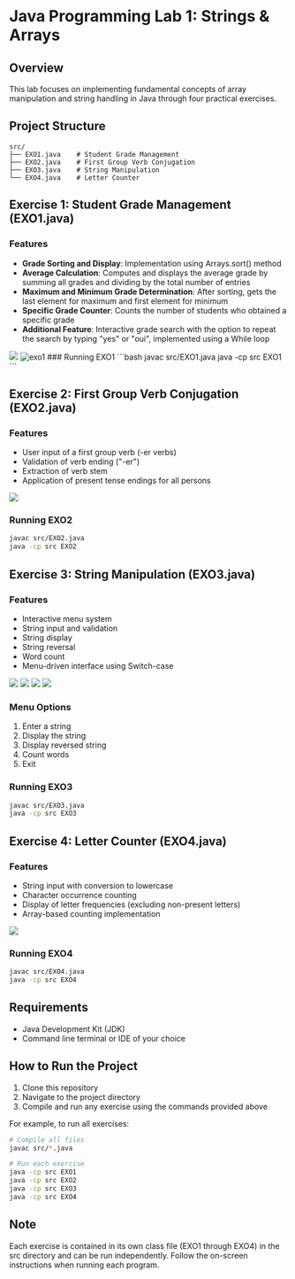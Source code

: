 # Java Programming Lab 1: Strings & Arrays

## Overview
This lab focuses on implementing fundamental concepts of array manipulation and string handling in Java through four practical exercises.

## Project Structure
```
src/
├── EXO1.java    # Student Grade Management
├── EXO2.java    # First Group Verb Conjugation
├── EXO3.java    # String Manipulation
└── EXO4.java    # Letter Counter
```

## Exercise 1: Student Grade Management (EXO1.java)

### Features
- **Grade Sorting and Display**: Implementation using Arrays.sort() method
- **Average Calculation**: Computes and displays the average grade by summing all grades and dividing by the total number of entries
- **Maximum and Minimum Grade Determination**: After sorting, gets the last element for maximum and first element for minimum
- **Specific Grade Counter**: Counts the number of students who obtained a specific grade
- **Additional Feature**: Interactive grade search with the option to repeat the search by typing "yes" or "oui", implemented using a While loop

<img src="captures/img_1.png">
<img src="captures/img.png" alt="exo1">
### Running EXO1
```bash
javac src/EXO1.java
java -cp src EXO1
```

## Exercise 2: First Group Verb Conjugation (EXO2.java)

### Features
- User input of a first group verb (-er verbs)
- Validation of verb ending ("-er")
- Extraction of verb stem
- Application of present tense endings for all persons

<img src="captures/img_2.png">

### Running EXO2
```bash
javac src/EXO2.java
java -cp src EXO2
```

## Exercise 3: String Manipulation (EXO3.java)

### Features
- Interactive menu system
- String input and validation
- String display
- String reversal
- Word count
- Menu-driven interface using Switch-case

<img src="captures/img_3.png">
<img src="captures/img_4.png">
<img src="captures/img_5.png">
<img src="captures/img_6.png">

### Menu Options
1. Enter a string
2. Display the string
3. Display reversed string
4. Count words
0. Exit

### Running EXO3
```bash
javac src/EXO3.java
java -cp src EXO3
```

## Exercise 4: Letter Counter (EXO4.java)

### Features
- String input with conversion to lowercase
- Character occurrence counting
- Display of letter frequencies (excluding non-present letters)
- Array-based counting implementation

<img src="captures/img_7.png">

### Running EXO4
```bash
javac src/EXO4.java
java -cp src EXO4
```

## Requirements
- Java Development Kit (JDK)
- Command line terminal or IDE of your choice

## How to Run the Project
1. Clone this repository
2. Navigate to the project directory
3. Compile and run any exercise using the commands provided above

For example, to run all exercises:
```bash
# Compile all files
javac src/*.java

# Run each exercise
java -cp src EXO1
java -cp src EXO2
java -cp src EXO3
java -cp src EXO4
```

## Note
Each exercise is contained in its own class file (EXO1 through EXO4) in the src directory and can be run independently. Follow the on-screen instructions when running each program.
